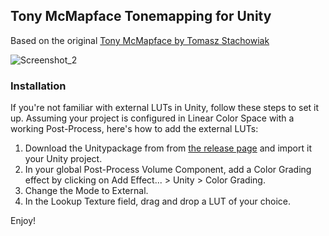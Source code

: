 ## Tony McMapface Tonemapping for Unity

Based on the original [Tony McMapface by Tomasz Stachowiak](https://github.com/h3r2tic/tony-mc-mapface)

![Screenshot_2](https://github.com/FairplexVR/AgX-Tonemapping-Unity/assets/31825109/77b5c477-06d3-485c-becd-2db7d94214a5)

### Installation

If you're not familiar with external LUTs in Unity, follow these steps to set it up. Assuming your project is configured in Linear Color Space with a working Post-Process, here's how to add the external LUTs:

1. Download the Unitypackage from from [the release page](https://github.com/FairplexVR/Tony-McMapface-Tonemapping-Unity/releases/tag/1.0.0) and import it your Unity project.
2. In your global Post-Process Volume Component, add a Color Grading effect by clicking on Add Effect... > Unity > Color Grading.
3. Change the Mode to External.
4. In the Lookup Texture field, drag and drop a LUT of your choice.

Enjoy!